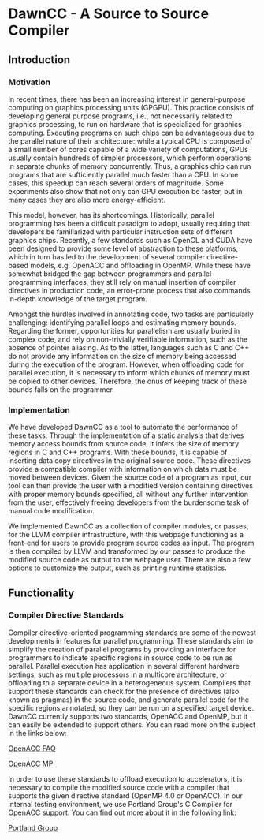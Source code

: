 # DawnCC - A Source to Source Compiler 

## Introduction

### Motivation

In recent times, there has been an increasing interest in general-purpose computing on graphics processing units (GPGPU). This practice consists of developing general purpose programs, i.e., not necessarily related to graphics processing, to run on hardware that is specialized for graphics computing. Executing programs on such chips can be advantageous due to the parallel nature of their architecture: while a typical CPU is composed of a small number of cores capable of a wide variety of computations, GPUs usually contain hundreds of simpler processors, which perform operations in separate chunks of memory concurrently. Thus, a graphics chip can run programs that are sufficiently parallel much faster than a CPU. In some cases, this speedup can reach several orders of magnitude. Some experiments also show that not only can GPU execution be faster, but in many cases they are also more energy-efficient. 

This model, however, has its shortcomings. Historically, parallel programming has been a difficult paradigm to adopt, usually requiring that developers be familiarized with particular instruction sets of different graphics chips. Recently, a few standards such as OpenCL and CUDA have been designed to provide some level of abstraction to these platforms, which in turn has led to the development of several compiler directive-based models, e.g. OpenACC and offloading in OpenMP. While these have somewhat bridged the gap between programmers and parallel programming interfaces, they still rely on manual insertion of compiler directives in production code, an error-prone process that also commands in-depth knowledge of the target program. 

Amongst the hurdles involved in annotating code, two tasks are particularly challenging: identifying parallel loops and estimating memory bounds. Regarding the former, opportunities for parallelism are usually buried in complex code, and rely on non-trivially verifiable information, such as the absence of pointer aliasing. As to the latter, languages such as C and C++ do not provide any information on the size of memory being accessed during the execution of the program. However, when offloading code for parallel execution, it is necessary to inform which chunks of memory must be copied to other devices. Therefore, the onus of keeping track of these bounds falls on the programmer.
### Implementation

We have developed DawnCC as a tool to automate the performance of these tasks. Through the implementation of a static analysis that derives memory access bounds from source code, it infers the size of memory regions in C and C++ programs. With these bounds, it is capable of inserting data copy directives in the original source code. These directives provide a compatible compiler with information on which data must be moved between devices. Given the source code of a program as input, our tool can then provide the user with a modified version containing directives with proper memory bounds specified, all without any further intervention from the user, effectively freeing developers from the burdensome task of manual code modification. 

We implemented DawnCC as a collection of compiler modules, or passes, for the LLVM compiler infrastructure, with this webpage functioning as a front-end for users to provide program source codes as input. The program is then compiled by LLVM and transformed by our passes to produce the modified source code as output to the webpage user. There are also a few options to customize the output, such as printing runtime statistics.

## Functionality

### Compiler Directive Standards

Compiler directive-oriented programming standards are some of the newest developments in features for parallel programming. These standards aim to simplify the creation of parallel programs by providing an interface for programmers to indicate specific regions in source code to be run as parallel. Parallel execution has application in several different hardware settings, such as multiple processors in a multicore architecture, or offloading to a separate device in a heterogeneous system. Compilers that support these standards can check for the presence of directives (also known as pragmas) in the source code, and generate parallel code for the specific regions annotated, so they can be run on a specified target device. DawnCC currently supports two standards, OpenACC and OpenMP, but it can easily be extended to support others. You can read more on the subject in the links below:

[OpenACC FAQ](http://www.openacc.org/faq-questions-inline)

[OpenACC MP](http://openmp.org/openmp-faq.html)

In order to use these standards to offload execution to accelerators, it is necessary to compile the modified source code with a compiler that supports the given directive standard (OpenMP 4.0 or OpenACC). In our internal testing environment, we use Portland Group's C Compiler for OpenACC support. You can find out more about it in the following link:

[Portland Group](http://www.pgroup.com/index.htm)

